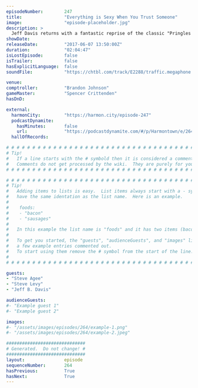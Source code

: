 ```yaml
---
episodeNumber:        247
title:                "Everything is Sexy When You Trust Someone"
image:                "episode-placeholder.jpg"
description: >
  Jeff Davis returns with a fantastic reprise of the classic "Pringles Dick". Brandon Johnson passes the comptroller torch back to Jeff. Dan, Jeff, Spencer and Steve Levy create characters for their new D&D campaign! Featuring Dan Harmon, Jeff Davis, Spencer Crittenden, Brandon Johnson, Steve Agee and Steve Levy.
showDate:             
releaseDate:          "2017-06-07 13:50:00Z"
duration:             "02:04:47"
isLostEpisode:        false
isTrailer:            false
hasExplicitLanguage:  false
soundFile:            "https://chtbl.com/track/E2288/traffic.megaphone.fm/STA3321103982.mp3?updated=1596761750"

venue:                
comptroller:          "Brandon Johnson"
gameMaster:           "Spencer Crittenden"
hasDnD:               

external:
  harmonCity:         "https://harmon.city/episode-247"
  podcastDynamite:
    hasMinutes:       false
    url:              "https://podcastdynamite.com/#/p/Harmontown/e/264/247"
  hallOfRecords:      

# # # # # # # # # # # # # # # # # # # # # # # # # # # # # # # # # # # # # # # # # # # # #
# Tip!
#   If a line starts with the # symbold then it is considered a comment.
#   Comments do not get processed by the wiki.  They are purely for your information.
# # # # # # # # # # # # # # # # # # # # # # # # # # # # # # # # # # # # # # # # # # # # #

# # # # # # # # # # # # # # # # # # # # # # # # # # # # # # # # # # # # # # # # # # # # #
# Tip!
#   Adding items to lists is easy.  List items always start with a - symbol and have
#   have the same identation as the list name.  Here is an example.
#
#    foods:
#    - "bacon"
#    - "sausages"
#
#   In this example the list name is "foods" and it has two items (bacon, and sausages).
#
#   To get you started, the "guests", "audienceGuests", and "images" lists below have
#   a few example entries commented out.
#   To start using them remove the # symbol from the start of the line.
#
# # # # # # # # # # # # # # # # # # # # # # # # # # # # # # # # # # # # # # # # # # # # #

guests:
- "Steve Agee"
- "Steve Levy"
- "Jeff B. Davis"

audienceGuests:
#- "Example guest 1"
#- "Example guest 2"

images:
#- "/assets/images/episodes/264/example-1.png"
#- "/assets/images/episodes/264/example-2.jpeg"

##############################
# Generated.  Do not change! #
##############################
layout:               episode
sequenceNumber:       264
hasPrevious:          True
hasNext:              True
---
```


<!-- The episode description will be rendered here -->

<!-- Add your content BELOW here -->
<!-- vvvvvvvvvvvvvvvvvvvvvvvvvvv -->




<!-- ^^^^^^^^^^^^^^^^^^^^^^^^^^^ -->
<!-- Add your content ABOVE here -->

<!-- The episode gallery will be rendered here -->